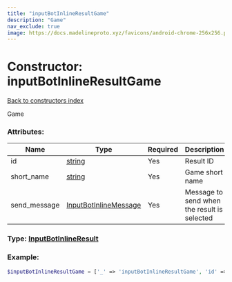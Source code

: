 ```yaml
---
title: "inputBotInlineResultGame"
description: "Game"
nav_exclude: true
image: https://docs.madelineproto.xyz/favicons/android-chrome-256x256.png
---
```

# Constructor: inputBotInlineResultGame  
[Back to constructors index](/API_docs/constructors/index.md)



Game

### Attributes:

| Name     |    Type       | Required | Description |
|----------|---------------|----------|-------------|
|id|[string](/API_docs/types/string.md) | Yes|Result ID|
|short\_name|[string](/API_docs/types/string.md) | Yes|Game short name|
|send\_message|[InputBotInlineMessage](/API_docs/types/InputBotInlineMessage.md) | Yes|Message to send when the result is selected|



### Type: [InputBotInlineResult](/API_docs/types/InputBotInlineResult.md)


### Example:

```php
$inputBotInlineResultGame = ['_' => 'inputBotInlineResultGame', 'id' => 'string', 'short_name' => 'string', 'send_message' => InputBotInlineMessage];
```  
